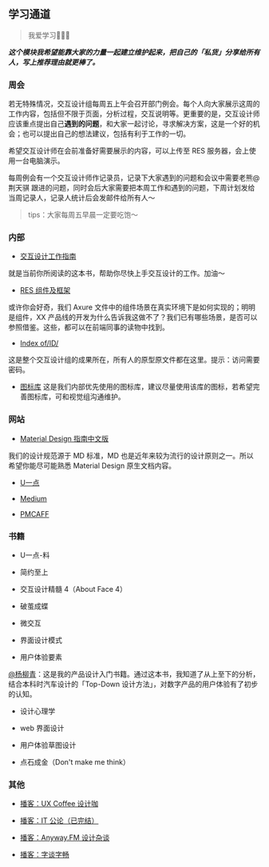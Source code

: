 ## 学习通道

> 我爱学习🙂🙂🙂

***这个模块我希望能靠大家的力量一起建立维护起来，把自己的「私货」分享给所有人，写上推荐理由就更棒了。***

### 周会

若无特殊情况，交互设计组每周五上午会召开部门例会。每个人向大家展示这周的工作内容，包括但不限于页面，分析过程，交互说明等。更重要的是，交互设计师应该重点提出自己**遇到的问题**，和大家一起讨论，寻求解决方案，这是一个好的机会；也可以提出自己的想法建议，包括有利于工作的一切。

希望交互设计师在会前准备好需要展示的内容，可以上传至 RES 服务器，会上使用一台电脑演示。

每周例会有一个交互设计师作记录员，记录下大家遇到的问题和会议中需要老熊@荆天骐 跟进的问题，同时会后大家需要把本周工作和遇到的问题，下周计划发给当周记录人，记录人统计后会发邮件给所有人～

> tips：大家每周五早晨一定要吃饱～

### 内部

- [交互设计工作指南](https://ylq167.gitbooks.io/ixd-wisedu/content/)

就是当前你所阅读的这本书，帮助你尽快上手交互设计的工作。加油～

- [RES 组件及框架](http://res.wisedu.com)

或许你会好奇，我们 Axure 文件中的组件场景在真实环境下是如何实现的；明明是组件，XX 产品线的开发为什么告诉我这做不了？我们已有哪些场景，是否可以参照借鉴。这些，都可以在前端同事的读物中找到。

- [Index of/ID/](http://res.wisedu.com/ID/)

这是整个交互设计组的成果所在，所有人的原型原文件都在这里。提示：访问需要密码。  ​

- [图标库](http://res.wisedu.com/fe_components/iconfont/demo.html)
这是我们内部优先使用的图标库，建议尽量使用该库的图标，若希望完善图标库，可和视觉组沟通维护。

### 网站

- [Material Design 指南中文版](http://www.mdui.org/design/)

我们的设计规范源于 MD 标准，MD 也是近年来较为流行的设计原则之一。所以希望你能尽可能熟悉 Material Design 原生文档内容。

- [U一点](http://www.aliued.cn)

- [Medium](https://medium.com)

- [PMCAFF](http://www.pmcaff.com)

### 书籍

- U一点-料

- 简约至上

- 交互设计精髓 4（About Face 4）

- 破茧成蝶

- 微交互

- 界面设计模式

- 用户体验要素

[@杨柳青](https://github.com/ylq167)：这是我的产品设计入门书籍。通过这本书，我知道了从上至下的分析，结合本科时汽车设计的「Top-Down 设计方法」，对数字产品的用户体验有了初步的认知。

- 设计心理学

- web 界面设计

- 用户体验草图设计

- 点石成金（Don't make me think）  ​

### 其他

- [播客：UX Coffee 设计咖](http://podcast.uxcoffee.co)

- [播客：IT 公论（已完结）](http://ipn.li/itgonglun/)

- [播客：Anyway.FM 设计杂谈](http://www.anyway.fm)

- [播客：字谈字畅](http://www.typeisbeautiful.com/typechat/)
